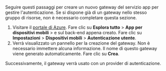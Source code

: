 
Seguire questi passaggi per creare un nuovo gateway del servizio app per gestire l'autenticazione. Se si dispone già di un gateway nello stesso gruppo di risorse, non è necessario completare questa sezione.

1. Visitare il [portale di Azure]. Fare clic su **Esplora tutto** > **App per dispositivi mobili** > e sul back-end appena creato. Fare clic su **Impostazioni** > **Dispositivi mobili** > **Autenticazione utente**. 
2. Verrà visualizzato un pannello per la creazione del gateway. Non è necessario immettere alcuna informazione. Il nome di questo gateway viene generato automaticamente. Fare clic su **Crea**.

Successivamente, il gateway verrà usato con un provider di autenticazione.

<!-- URLs. -->
[portale di Azure]: https://portal.azure.com/

<!---HONumber=Oct15_HO3-->